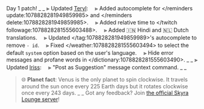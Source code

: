 Day 1 patch!
_ _
⫸ Updated [Teryl](https://discord.com/api/oauth2/authorize?client_id=948377583626637343&permissions=1074004032&scope=applications.commands%20bot):
　⪢ Added autocomplete for </reminders update:1078828281949859985> and </reminders delete:1078828281949859985>.
　⪢ Added relative time to </twitch followage:1078828281555603488>.
　⪢ Added 🇮🇳 Hindi and 🇳🇱 Dutch translations.
　⪢ Updated </tag:1078828281949859989>'s autocomplete to remove `- id`.
　⪢ Fixed </weather:1078828281555603494> to select the default `system` option based on the user's language.
　⪢ Hide error messages and profane words in </dictionary:1078828281555603490>.
_ _
⫸ Updated [Iriss](https://discord.com/api/oauth2/authorize?client_id=948377113457745990&permissions=326417868864&scope=applications.commands%20bot):
　⪢ "Post as Suggestion" message context command.
_ _
> 🌐 **Planet fact**: Venus is the only planet to spin clockwise. It travels around the sun once every 225 Earth days but it rotates clockwise once every 243 days.
_ _
> Got any feedback? Join [the official Skyra Lounge server](https://discord.com/invite/6gakFR2)!
